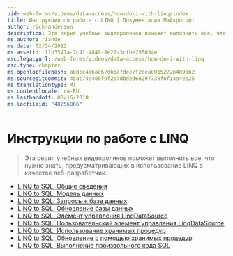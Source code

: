 ```yaml
---
uid: web-forms/videos/data-access/how-do-i-with-linq/index
title: Инструкции по работе с LINQ | Документация Майкрософт
author: rick-anderson
description: Эта серия учебных видеороликов поможет выполнить все, что нужно знать, предусматривающих в использование LINQ в качестве веб-разработчик.
ms.author: riande
ms.date: 02/24/2012
ms.assetid: 11b3547a-7c4f-4849-8e27-3cfbe255034e
msc.legacyurl: /web-forms/videos/data-access/how-do-i-with-linq
msc.type: chapter
ms.openlocfilehash: a0dcc4a6a067dbba7dce7f2cea0015272b409ab2
ms.sourcegitcommit: 45ac74e400f9f2b7dbded66297730f6f14a4eb25
ms.translationtype: MT
ms.contentlocale: ru-RU
ms.lasthandoff: 08/16/2018
ms.locfileid: "48256866"
---
```

<a name="how-do-i-with-linq"></a>Инструкции по работе с LINQ
====================
> Эта серия учебных видеороликов поможет выполнить все, что нужно знать, предусматривающих в использование LINQ в качестве веб-разработчик.


- [LINQ to SQL. Общие сведения](how-do-i-linq-to-sql-overview.md)
- [LINQ to SQL. Модель данных](how-do-i-linq-to-sql-data-model.md)
- [LINQ to SQL. Запросы к базе данных](how-do-i-linq-to-sql-querying-the-database.md)
- [LINQ to SQL. Обновление базы данных](how-do-i-linq-to-sql-updating-the-database.md)
- [LINQ to SQL. Элемент управления LinqDataSource](how-do-i-linq-to-sql-linqdatasource.md)
- [LINQ to SQL. Пользовательский элемент управления LinqDataSource](how-do-i-linq-to-sql-custom-linqdatasource.md)
- [LINQ to SQL. Использование хранимых процедур](how-do-i-linq-to-sql-using-stored-procedures.md)
- [LINQ to SQL. Обновление с помощью хранимых процедур](how-do-i-linq-to-sql-updating-with-stored-procedures.md)
- [LINQ to SQL. Выполнение произвольного кода SQL](how-do-i-linq-to-sql-executing-arbitrary-sql.md)
